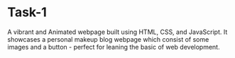 # Task-1
A vibrant and Animated webpage built using HTML, CSS, and JavaScript. It showcases a personal makeup blog webpage which consist of some images and a button - perfect for leaning the basic of web development.
